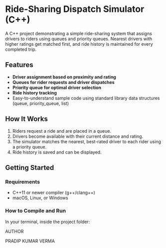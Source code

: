 # Ride-Sharing Dispatch Simulator (C++)

A C++ project demonstrating a simple ride-sharing system that assigns drivers to riders using queues and priority queues. Nearest drivers with higher ratings get matched first, and ride history is maintained for every completed trip.

## Features

- **Driver assignment based on proximity and rating**
- **Queues for rider requests and driver dispatches**
- **Priority queue for optimal driver selection**
- **Ride history tracking**
- Easy-to-understand sample code using standard library data structures (queue, priority_queue, list)

## How It Works

1. Riders request a ride and are placed in a queue.
2. Drivers become available with their current distance and rating.
3. The simulator matches the nearest, best-rated driver to each rider using a priority queue.
4. Ride history is saved and can be displayed.

## Getting Started

### Requirements

- C++11 or newer compiler (g++/clang++)
- macOS, Linux, or Windows

### How to Compile and Run

In your terminal, inside the project folder:

AUTHOR

PRADIP KUMAR VERMA
